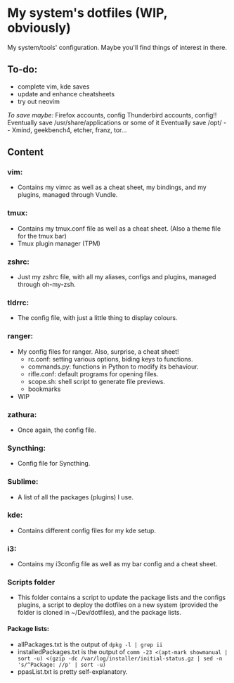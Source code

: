 # My system's dotfiles (WIP, obviously)
My system/tools' configuration. Maybe you'll find things of interest in there.

## To-do:
- complete vim, kde saves
- update and enhance cheatsheets
- try out neovim

_To save maybe:_
Firefox accounts, config
Thunderbird accounts, config!!
Eventually save /usr/share/applications or some of it
Eventually save /opt/ -- Xmind, geekbench4, etcher, franz, tor...

## Content

### vim:
- Contains my vimrc as well as a cheat sheet, my bindings, and my plugins, managed through Vundle.

### tmux:
- Contains my tmux.conf file as well as a cheat sheet. (Also a theme file for the tmux bar)
- Tmux plugin manager (TPM)

### zshrc:
- Just my zshrc file, with all my aliases, configs and plugins, managed through oh-my-zsh.

### tldrrc:
- The config file, with just a little thing to display colours.

### ranger:
- My config files for ranger. Also, surprise, a cheat sheet!
	- rc.conf: setting various options, biding keys to functions.
	- commands.py: functions in Python to modify its behaviour.
	- rifle.conf: default programs for opening files.
	- scope.sh: shell script to generate file previews.
	- bookmarks
- WIP

### zathura:
- Once again, the config file.

### Syncthing:
- Config file for Syncthing.

### Sublime:
- A list of all the packages (plugins) I use.

### kde:
- Contains different config files for my kde setup.

### i3:
- Contains my i3config file as well as my bar config and a cheat sheet.

### Scripts folder
- This folder contains a script to update the package lists and the configs plugins, a script to deploy the dotfiles on a new system (provided the folder is cloned in ~/Dev/dotfiles), and the package lists.

#### Package lists:
- allPackages.txt is the output of `dpkg -l | grep ii`
- installedPackages.txt is the output of `comm -23 <(apt-mark showmanual | sort -u) <(gzip -dc /var/log/installer/initial-status.gz | sed -n 's/^Package: //p' | sort -u)`
- ppasList.txt is pretty self-explanatory.

